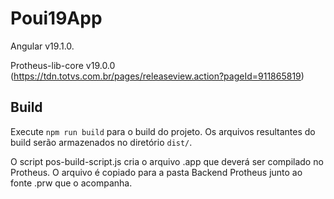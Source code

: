 # Poui19App

Angular v19.1.0.

Protheus-lib-core v19.0.0 (https://tdn.totvs.com.br/pages/releaseview.action?pageId=911865819)

## Build

Execute `npm run build` para o build do projeto. Os arquivos resultantes do build serão armazenados no diretório `dist/`.

O script pos-build-script.js cria o arquivo .app que deverá ser compilado no Protheus.
O arquivo é copiado para a pasta Backend Protheus junto ao fonte .prw que o acompanha.
